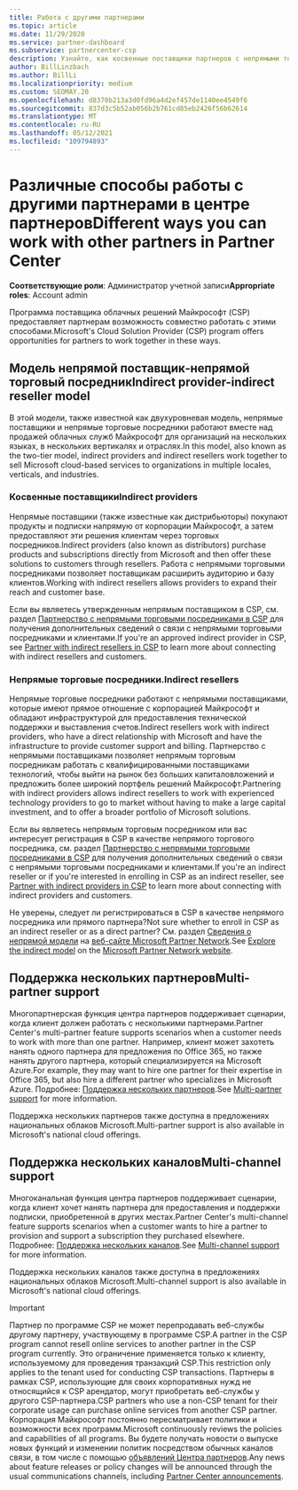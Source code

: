 ```yaml
---
title: Работа с другими партнерами
ms.topic: article
ms.date: 11/29/2020
ms.service: partner-dashboard
ms.subservice: partnercenter-csp
description: Узнайте, как косвенные поставщики партнеров с непрямыми торговыми посредниками в программе поставщика облачных решений (CSP) и определяют, какая роль подходит вам.
author: BillLinzbach
ms.author: BillLi
ms.localizationpriority: medium
ms.custom: SEOMAY.20
ms.openlocfilehash: d8370b213a3d0fd96a4d2ef457de1140ee4549f6
ms.sourcegitcommit: 837d3c5b52ab056b2b761cd85eb2426f56b62614
ms.translationtype: MT
ms.contentlocale: ru-RU
ms.lasthandoff: 05/12/2021
ms.locfileid: "109794893"
---
```

# <a name="different-ways-you-can-work-with-other-partners-in-partner-center"></a><span data-ttu-id="57433-103">Различные способы работы с другими партнерами в центре партнеров</span><span class="sxs-lookup"><span data-stu-id="57433-103">Different ways you can work with other partners in Partner Center</span></span>

<span data-ttu-id="57433-104">**Соответствующие роли**: Администратор учетной записи</span><span class="sxs-lookup"><span data-stu-id="57433-104">**Appropriate roles**: Account admin</span></span>

<span data-ttu-id="57433-105">Программа поставщика облачных решений Майкрософт (CSP) предоставляет партнерам возможность совместно работать с этими способами.</span><span class="sxs-lookup"><span data-stu-id="57433-105">Microsoft's Cloud Solution Provider (CSP) program offers opportunities for partners to work together in these ways.</span></span>

## <a name="indirect-provider-indirect-reseller-model"></a><span data-ttu-id="57433-106">Модель непрямой поставщик‑непрямой торговый посредник</span><span class="sxs-lookup"><span data-stu-id="57433-106">Indirect provider-indirect reseller model</span></span>

<span data-ttu-id="57433-107">В этой модели, также известной как двухуровневая модель, непрямые поставщики и непрямые торговые посредники работают вместе над продажей облачных служб Майкрософт для организаций на нескольких языках, в нескольких вертикалях и отраслях.</span><span class="sxs-lookup"><span data-stu-id="57433-107">In this model, also known as the two-tier model, indirect providers and indirect resellers work together to sell Microsoft cloud-based services to organizations in multiple locales, verticals, and industries.</span></span>

### <a name="indirect-providers"></a><span data-ttu-id="57433-108">Косвенные поставщики</span><span class="sxs-lookup"><span data-stu-id="57433-108">Indirect providers</span></span>

<span data-ttu-id="57433-109">Непрямые поставщики (также известные как дистрибьюторы) покупают продукты и подписки напрямую от корпорации Майкрософт, а затем предоставляют эти решения клиентам через торговых посредников.</span><span class="sxs-lookup"><span data-stu-id="57433-109">Indirect providers (also known as distributors) purchase products and subscriptions directly from Microsoft and then offer these solutions to customers through resellers.</span></span> <span data-ttu-id="57433-110">Работа с непрямыми торговыми посредниками позволяет поставщикам расширить аудиторию и базу клиентов.</span><span class="sxs-lookup"><span data-stu-id="57433-110">Working with indirect resellers allows providers to expand their reach and customer base.</span></span>

<span data-ttu-id="57433-111">Если вы являетесь утвержденным непрямым поставщиком в CSP, см. раздел [Партнерство с непрямыми торговыми посредниками в CSP](indirect-provider-tasks-in-partner-center.md) для получения дополнительных сведений о связи с непрямыми торговыми посредниками и клиентами.</span><span class="sxs-lookup"><span data-stu-id="57433-111">If you're an approved indirect provider in CSP, see [Partner with indirect resellers in CSP](indirect-provider-tasks-in-partner-center.md) to learn more about connecting with indirect resellers and customers.</span></span>

### <a name="indirect-resellers"></a><span data-ttu-id="57433-112">Непрямые торговые посредники.</span><span class="sxs-lookup"><span data-stu-id="57433-112">Indirect resellers</span></span>

<span data-ttu-id="57433-113">Непрямые торговые посредники работают с непрямыми поставщиками, которые имеют прямое отношение с корпорацией Майкрософт и обладают инфраструктурой для предоставления технической поддержки и выставления счетов.</span><span class="sxs-lookup"><span data-stu-id="57433-113">Indirect resellers work with indirect providers, who have a direct relationship with Microsoft and have the infrastructure to provide customer support and billing.</span></span> <span data-ttu-id="57433-114">Партнерство с непрямыми поставщиками позволяет непрямым торговым посредникам работать с квалифицированными поставщиками технологий, чтобы выйти на рынок без больших капиталовложений и предложить более широкий портфель решений Майкрософт.</span><span class="sxs-lookup"><span data-stu-id="57433-114">Partnering with indirect providers allows indirect resellers to work with experienced technology providers to go to market without having to make a large capital investment, and to offer a broader portfolio of Microsoft solutions.</span></span>

<span data-ttu-id="57433-115">Если вы являетесь непрямым торговым посредником или вас интересует регистрация в CSP в качестве непрямого торгового посредника, см. раздел [Партнерство с непрямыми торговыми посредниками в CSP](indirect-reseller-tasks-in-partner-center.md) для получения дополнительных сведений о связи с непрямыми торговыми посредниками и клиентами.</span><span class="sxs-lookup"><span data-stu-id="57433-115">If you're an indirect reseller or if you're interested in enrolling in CSP as an indirect reseller, see [Partner with indirect providers in CSP](indirect-reseller-tasks-in-partner-center.md) to learn more about connecting with indirect providers and customers.</span></span>

<span data-ttu-id="57433-116">Не уверены, следует ли регистрироваться в CSP в качестве непрямого посредника или прямого партнера?</span><span class="sxs-lookup"><span data-stu-id="57433-116">Not sure whether to enroll in CSP as an indirect reseller or as a direct partner?</span></span> <span data-ttu-id="57433-117">См. раздел [Сведения о непрямой модели](https://partner.microsoft.com/cloud-solution-provider/indirect) на [веб-сайте Microsoft Partner Network](https://partner.microsoft.com).</span><span class="sxs-lookup"><span data-stu-id="57433-117">See [Explore the indirect model](https://partner.microsoft.com/cloud-solution-provider/indirect) on the [Microsoft Partner Network website](https://partner.microsoft.com).</span></span>

## <a name="multi-partner-support"></a><span data-ttu-id="57433-118">Поддержка нескольких партнеров</span><span class="sxs-lookup"><span data-stu-id="57433-118">Multi-partner support</span></span>

<span data-ttu-id="57433-119">Многопартнерская функция центра партнеров поддерживает сценарии, когда клиент должен работать с несколькими партнерами.</span><span class="sxs-lookup"><span data-stu-id="57433-119">Partner Center's multi-partner feature supports scenarios when a customer needs to work with more than one partner.</span></span> <span data-ttu-id="57433-120">Например, клиент может захотеть нанять одного партнера для предложения по Office 365, но также нанять другого партнера, который специализируется на Microsoft Azure.</span><span class="sxs-lookup"><span data-stu-id="57433-120">For example, they may want to hire one partner for their expertise in Office 365, but also hire a different partner who specializes in Microsoft Azure.</span></span> <span data-ttu-id="57433-121">Подробнее: [Поддержка нескольких партнеров](multipartner.md).</span><span class="sxs-lookup"><span data-stu-id="57433-121">See [Multi-partner support](multipartner.md) for more information.</span></span>

<span data-ttu-id="57433-122">Поддержка нескольких партнеров также доступна в предложениях национальных облаков Microsoft.</span><span class="sxs-lookup"><span data-stu-id="57433-122">Multi-partner support is also available in Microsoft's national cloud offerings.</span></span>

## <a name="multi-channel-support"></a><span data-ttu-id="57433-123">Поддержка нескольких каналов</span><span class="sxs-lookup"><span data-stu-id="57433-123">Multi-channel support</span></span>

<span data-ttu-id="57433-124">Многоканальная функция центра партнеров поддерживает сценарии, когда клиент хочет нанять партнера для предоставления и поддержки подписки, приобретенной в других местах.</span><span class="sxs-lookup"><span data-stu-id="57433-124">Partner Center's multi-channel feature supports scenarios when a customer wants to hire a partner to provision and support a subscription they purchased elsewhere.</span></span> <span data-ttu-id="57433-125">Подробнее: [Поддержка нескольких каналов](multichannel.md).</span><span class="sxs-lookup"><span data-stu-id="57433-125">See [Multi-channel support](multichannel.md) for more information.</span></span>

<span data-ttu-id="57433-126">Поддержка нескольких каналов также доступна в предложениях национальных облаков Microsoft.</span><span class="sxs-lookup"><span data-stu-id="57433-126">Multi-channel support is also available in Microsoft's national cloud offerings.</span></span>

> [!IMPORTANT]  
> <span data-ttu-id="57433-127">Партнер по программе CSP не может перепродавать веб-службы другому партнеру, участвующему в программе CSP.</span><span class="sxs-lookup"><span data-stu-id="57433-127">A partner in the CSP program cannot resell online services to another partner in the CSP program currently.</span></span> <span data-ttu-id="57433-128">Это ограничение применяется только к клиенту, используемому для проведения транзакций CSP.</span><span class="sxs-lookup"><span data-stu-id="57433-128">This restriction only applies to the tenant used for conducting CSP transactions.</span></span> <span data-ttu-id="57433-129">Партнеры в рамках CSP, использующие для своих корпоративных нужд не относящийся к CSP арендатор, могут приобретать веб-службы у другого CSP-партнера.</span><span class="sxs-lookup"><span data-stu-id="57433-129">CSP partners who use a non-CSP tenant for their corporate usage can purchase online services from another CSP partner.</span></span> <span data-ttu-id="57433-130">Корпорация Майкрософт постоянно пересматривает политики и возможности всех программ.</span><span class="sxs-lookup"><span data-stu-id="57433-130">Microsoft continuously reviews the policies and capabilities of all programs.</span></span> <span data-ttu-id="57433-131">Вы будете получать новости о выпуске новых функций и изменении политик посредством обычных каналов связи, в том числе с помощью [объявлений Центра партнеров](announcements/index.md).</span><span class="sxs-lookup"><span data-stu-id="57433-131">Any news about feature releases or policy changes will be announced through the usual communications channels, including [Partner Center announcements](announcements/index.md).</span></span>

